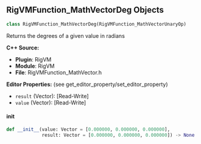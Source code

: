 ## RigVMFunction_MathVectorDeg Objects

```python
class RigVMFunction_MathVectorDeg(RigVMFunction_MathVectorUnaryOp)
```

Returns the degrees of a given value in radians

**C++ Source:**

- **Plugin**: RigVM
- **Module**: RigVM
- **File**: RigVMFunction_MathVector.h

**Editor Properties:** (see get_editor_property/set_editor_property)

- ``result`` (Vector):  [Read-Write]
- ``value`` (Vector):  [Read-Write]

<a id="unreal.RigVMFunction_MathVectorDeg.__init__"></a>

#### __init__

```python
def __init__(value: Vector = [0.000000, 0.000000, 0.000000],
             result: Vector = [0.000000, 0.000000, 0.000000]) -> None
```

<a id="unreal.RigUnit_MathVectorDeg"></a>